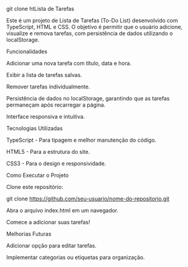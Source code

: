git clone htLista de Tarefas

Este é um projeto de Lista de Tarefas (To-Do List) desenvolvido com TypeScript, HTML e CSS. O objetivo é permitir que o usuário adicione, visualize e remova tarefas, com persistência de dados utilizando o localStorage.

Funcionalidades

Adicionar uma nova tarefa com título, data e hora.

Exibir a lista de tarefas salvas.

Remover tarefas individualmente.

Persistência de dados no localStorage, garantindo que as tarefas permaneçam após recarregar a página.

Interface responsiva e intuitiva.

Tecnologias Utilizadas

TypeScript - Para tipagem e melhor manutenção do código.

HTML5 - Para a estrutura do site.

CSS3 - Para o design e responsividade.

Como Executar o Projeto

Clone este repositório:

git clone https://github.com/seu-usuario/nome-do-repositorio.git

Abra o arquivo index.html em um navegador.

Comece a adicionar suas tarefas!

Melhorias Futuras

Adicionar opção para editar tarefas.

Implementar categorias ou etiquetas para organização.

